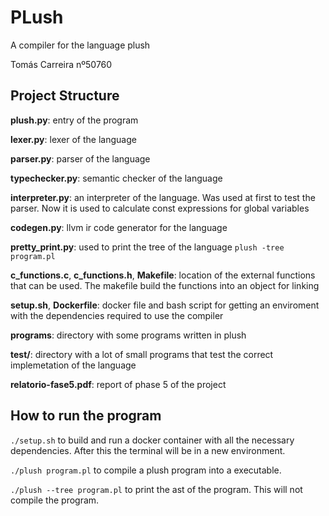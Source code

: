 # PLush

A compiler for the language plush

Tomás Carreira nº50760

## Project Structure

**plush.py**: entry of the program

**lexer.py**: lexer of the language

**parser.py**: parser of the language

**typechecker.py**: semantic checker of the language

**interpreter.py**: an interpreter of the language. Was used at first to test the parser. Now it is used to calculate const expressions for global variables

**codegen.py**: llvm ir code generator for the language

**pretty_print.py**: used to print the tree of the language `plush -tree program.pl`

**c_functions.c**, **c_functions.h**,  **Makefile**: location of the external functions that can be used. The makefile build the functions into an object for linking

**setup.sh**, **Dockerfile**: docker file and bash script for getting an enviroment with the dependencies required to use the compiler

**programs**: directory with some programs written in plush

**test/**: directory with a lot of small programs that test the correct implemetation of the language

**relatorio-fase5.pdf**: report of phase 5 of the project

## How to run the program

`./setup.sh` to build and run a docker container with all the necessary dependencies. After this the terminal will be in a new environment.

`./plush program.pl` to compile a plush program into a executable.

`./plush --tree program.pl` to print the ast of the program. This will not compile the program.
